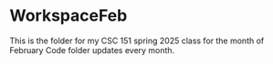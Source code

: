 # WorkspaceFeb
This is the folder for my CSC 151 spring 2025 class for the month of February
Code folder updates every month. 
